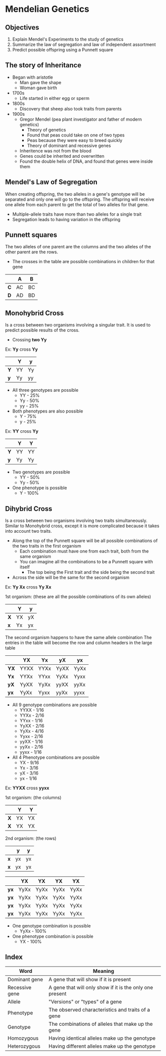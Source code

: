 # Mendelian Genetics
## Objectives
1. Explain Mendel's Experiments to the study of genetics
2. Summarize the law of segregation and law of independent assortment
3. Predict possible offspring using a Punnett square

## The story of Inheritance
- Began with aristotle
	- Man gave the shape
	- Woman gave birth
- 1700s
	- Life started in either egg or sperm
- 1800s
	- Discovery that sheep also took traits from parents
- 1900s
	- Gregor Mendel (pea plant investigator and father of modern genetics)
		- Theory of genetics
		- Found that peas could take on one of two types
		- Peas because they were easy to breed quickly
		- Theory of dominant and recessive genes
	- Inheritence was not from the blood
	- Genes could be inherited and overwritten
	- Found the double helix of DNA, and found that genes were inside them

## Mendel's Law of Segregation
When creating offspring, the two alleles in a gene's genotype will be separated and only one will go to the offspring. The offspring will receive one allele from each parent to get the total of two alleles for that gene.
- Multiple-allele traits have more than two alleles for a single trait
- Segregation leads to having variation in the offspring

## Punnett squares
The two alleles of one parent are the columns and the two alleles of the other parent are the rows.
- The crosses in the table are possible combinations in children for that gene

| |**A**|**B**|
|-|-|-|
|**C**|AC|BC|
|**D**|AD|BD|

## Monohybrid Cross
Is a cross between two organisms involving a singular trait. 
It is used to predict possible results of the cross.
- Crossing **two Yy**

Ex: **Yy** cross **Yy**

| |**Y**|**y**|
|-|-|-|
|**Y**|YY|Yy|
|**y**|Yy|yy|

- All three genotypes are possible
	- YY	-	25%
	- Yy	-	50%
	- yy	-	25%
- Both phenotypes are also possible
	- Y	-	75%
	- y	-	25%

Ex: **YY** cross **Yy**

| |**Y**|**Y**|
|-|-|-|
|**Y**|YY|YY|
|**y**|Yy|Yy|

- Two genotypes are possible
	- YY - 50%
	- Yy - 50%
- One phenotype is possible
	- Y - 100%

## Dihybrid Cross
Is a cross between two organisms involving two traits simultaneously.
Similar to Monohybrid cross, except it is more complicated because it takes into account two traits.
- Along the top of the Punnett square will be all possible combinations of the two traits in the first organism
	- Each combination must have one from each trait, both from the same organism
	- You can imagine all the combinations to be a Punnett square with itself
		- The top being the First trait and the side being the second trait
- Across the side will be the same for the second organism

Ex: **Yy Xx** cross **Yy Xx**

1st organism: (these are all the possible combinations of its own alleles)

| |**Y**|**y**|
|-|-|-|
|**X**|YX|yX|
|**x**|Yx|yx|

The second organism happens to have the same allele combination
The entries in the table will become the row and column headers in the large table

| |**YX**|**Yx**|**yX**|**yx**|
|-|-|-|-|-|
|**YX**|YYXX|YYXx|YyXX|YyXx|
|**Yx**|YYXx|YYxx|YyXx|Yyxx|
|**yX**|YyXX|YyXx|yyXX|yyXx|
|**yx**|YyXx|Yyxx|yyXx|yyxx|

- All 9 genotype combinations are possible
	- YYXX - 1/16
	- YYXx - 2/16
	- YYxx - 1/16
	- YyXX - 2/16
	- YyXx - 4/16
	- Yyxx - 2/16
	- yyXX - 1/16
	- yyXx - 2/16
	- yyxx - 1/16
- All 4 Phenotype combinations are possible
	- YX - 9/16
	- Yx - 3/16
	- yX - 3/16
	- yx - 1/16

Ex: **YYXX** cross **yyxx**

1st organism: (the columns)

| |**Y**|**Y**|
|-|-|-|
|**X**|YX|YX|
|**X**|YX|YX|

2nd organism: (the rows)

| |**y**|**y**|
|-|-|-|
|**x**|yx|yx|
|**x**|yx|yx|

| |**YX**|**YX**|**YX**|**YX**|
|-|-|-|-|-|
|**yx**|YyXx|YyXx|YyXx|YyXx|
|**yx**|YyXx|YyXx|YyXx|YyXx|
|**yx**|YyXx|YyXx|YyXx|YyXx|
|**yx**|YyXx|YyXx|YyXx|YyXx|

- One genotype combination is possible
	- YyXx - 100%
- One phenotype combination is possible
	- YX - 100%



## Index

|Word|Meaning|
|-|-|
|Dominant gene|A gene that will show if it is present|
|Recessive gene|A gene that will only show if it is the only one present|
|Allele|"Versions" or "types" of a gene|
|Phenotype|The observed characteristics and traits of a gene|
|Genotype|The combinations of alleles that make up the gene|
|Homozygous|Having identical alleles make up the genotype|
|Heterozygous|Having different alleles make up the genotype|
